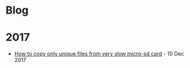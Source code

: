 # Blog
# 2017
- [How to copy only unique files from very slow micro-sd card](slow-micro-sd.md) - 10 Dec 2017
